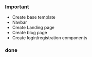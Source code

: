 ### Important

-   Create base template
-   Navbar
-   Create Landing page
-   Create blog page
-   Create login/registration components

### done
